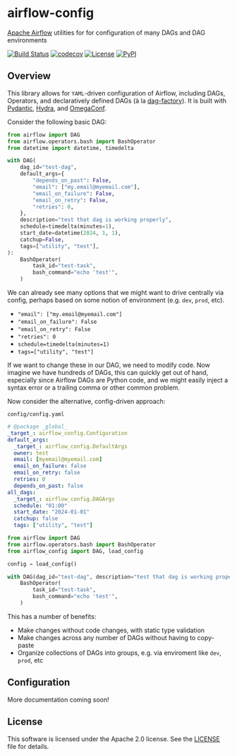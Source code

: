 # airflow-config

[Apache Airflow](https://airflow.apache.org) utilities for for configuration of many DAGs and DAG environments

[![Build Status](https://github.com/airflow-laminar/airflow-config/actions/workflows/build.yml/badge.svg?branch=main&event=push)](https://github.com/airflow-laminar/airflow-config/actions/workflows/build.yml)
[![codecov](https://codecov.io/gh/airflow-laminar/airflow-config/branch/main/graph/badge.svg)](https://codecov.io/gh/airflow-laminar/airflow-config)
[![License](https://img.shields.io/github/license/airflow-laminar/airflow-config)](https://github.com/airflow-laminar/airflow-config)
[![PyPI](https://img.shields.io/pypi/v/airflow-config.svg)](https://pypi.python.org/pypi/airflow-config)

## Overview

This library allows for `YAML`-driven configuration of Airflow, including DAGs, Operators, and declaratively defined DAGs (à la [dag-factory](https://github.com/astronomer/dag-factory)). It is built with [Pydantic](https://pydantic.dev), [Hydra](https://hydra.cc), and [OmegaConf](https://omegaconf.readthedocs.io/).

Consider the following basic DAG:

```python
from airflow import DAG
from airflow.operators.bash import BashOperator
from datetime import datetime, timedelta

with DAG(
    dag_id="test-dag",
    default_args={
        "depends_on_past": False,
        "email": ["my.email@myemail.com"],
        "email_on_failure": False,
        "email_on_retry": False,
        "retries": 0,
    },
    description="test that dag is working properly",
    schedule=timedelta(minutes=1),
    start_date=datetime(2024, 1, 1),
    catchup=False,
    tags=["utility", "test"],
):
    BashOperator(
        task_id="test-task",
        bash_command="echo 'test'",
    )
```

We can already see many options that we might want to drive centrally via config, perhaps based on some notion of environment (e.g. `dev`, `prod`, etc).

- `"email": ["my.email@myemail.com"]`
- `"email_on_failure": False`
- `"email_on_retry": False`
- `"retries": 0`
- `schedule=timedelta(minutes=1)`
- `tags=["utility", "test"]`

If we want to change these in our DAG, we need to modify code. Now imagine we have hundreds of DAGs, this can quickly get out of hand, especially since Airflow DAGs are Python code, and we might easily inject a syntax error or a trailing comma or other common problem.

Now consider the alternative, config-driven approach:

`config/config.yaml`

```yaml
# @package _global_
_target_: airflow_config.Configuration
default_args:
  _target_: airflow_config.DefaultArgs
  owner: test
  email: [myemail@myemail.com]
  email_on_failure: false
  email_on_retry: false
  retries: 0
  depends_on_past: false
all_dags:
  _target_: airflow_config.DAGArgs
  schedule: "01:00"
  start_date: "2024-01-01"
  catchup: false
  tags: ["utility", "test"]
```

```python
from airflow import DAG
from airflow.operators.bash import BashOperator
from airflow_config import DAG, load_config

config = load_config()

with DAG(dag_id="test-dag", description="test that dag is working properly", config=config):
    BashOperator(
        task_id="test-task",
        bash_command="echo 'test'",
    )
```

This has a number of benefits:

- Make changes without code changes, with static type validation
- Make changes across any number of DAGs without having to copy-paste
- Organize collections of DAGs into groups, e.g. via enviroment like `dev`, `prod`, etc

## Configuration

More documentation coming soon!

## License

This software is licensed under the Apache 2.0 license. See the [LICENSE](LICENSE) file for details.
